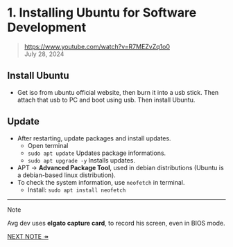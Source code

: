 # 1. Installing Ubuntu for Software Development

> https://www.youtube.com/watch?v=R7MEZvZq1o0  
> July 28, 2024  

## Install Ubuntu

+ Get iso from ubuntu official website, then burn it into a usb stick. Then attach that usb to PC and boot using usb. Then install Ubuntu.

## Update

+ After restarting, update packages and install updates.
	+ Open terminal
	+ `sudo apt update` Updates package informations.
	+ `sudo apt upgrade -y` Installs updates.
+ APT &rarr; **Advanced Package Tool**, used in debian distributions (Ubuntu is a debian-based linux distribution).
+ To check the system information, use `neofetch` in terminal.
	+ Install: `sudo apt install neofetch`

---
> [!NOTE]  
> Avg dev uses **elgato capture card**, to record his screen, even in BIOS mode.

[NEXT NOTE &Rarr;](./02_Setup_Dev_Env.md)
